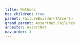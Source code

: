 ```yaml
---
title: Methods
has_children: true
parent: FailureBuilder<TAssert>
grand_parent: AssertNet.Failures
ancestor: AssertNet
nav_order: 3
---
```


